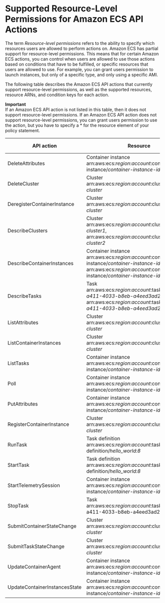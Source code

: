 # Supported Resource\-Level Permissions for Amazon ECS API Actions<a name="ecs-supported-iam-actions-resources"></a>

The term *Resource\-level permissions* refers to the ability to specify which resources users are allowed to perform actions on\. Amazon ECS has partial support for resource\-level permissions\. This means that for certain Amazon ECS actions, you can control when users are allowed to use those actions based on conditions that have to be fulfilled, or specific resources that users are allowed to use\. For example, you can grant users permission to launch instances, but only of a specific type, and only using a specific AMI\.

The following table describes the Amazon ECS API actions that currently support resource\-level permissions, as well as the supported resources, resource ARNs, and condition keys for each action\.

**Important**  
If an Amazon ECS API action is not listed in this table, then it does not support resource\-level permissions\. If an Amazon ECS API action does not support resource\-level permissions, you can grant users permission to use the action, but you have to specify a \* for the resource element of your policy statement\.


| API action | Resource | Condition keys | 
| --- | --- | --- | 
| DeleteAttributes |  Container instance arn:aws:ecs:*region*:*account*:container\-instance/*container\-instance\-id*  |  ecs:cluster  | 
| DeleteCluster |  Cluster arn:aws:ecs:*region*:*account*:cluster/*my\-cluster*  |  N/A  | 
| DeregisterContainerInstance |  Cluster arn:aws:ecs:*region*:*account*:cluster/*my\-cluster*  |  N/A  | 
| DescribeClusters |  Cluster arn:aws:ecs:*region*:*account*:cluster/*my\-cluster1*, arn:aws:ecs:*region*:*account*:cluster/*my\-cluster2*  |  N/A  | 
| DescribeContainerInstances |  Container instance arn:aws:ecs:*region*:*account*:container\-instance/*container\-instance\-id1*, arn:aws:ecs:*region*:*account*:container\-instance/*container\-instance\-id2*  |  ecs:cluster  | 
| DescribeTasks |  Task arn:aws:ecs:*region*:*account*:task/*1abf0f6d\-a411\-4033\-b8eb\-a4eed3ad252a*, arn:aws:ecs:*region*:*account*:task/*1abf0f6d\-a411\-4033\-b8eb\-a4eed3ad252b*  |  ecs:cluster  | 
| ListAttributes |  Cluster arn:aws:ecs:*region*:*account*:cluster/*my\-cluster*  |  N/A  | 
| ListContainerInstances |  Cluster arn:aws:ecs:*region*:*account*:cluster/*my\-cluster*  |  N/A  | 
| ListTasks |  Container instance arn:aws:ecs:*region*:*account*:container\-instance/*container\-instance\-id*  |  ecs:cluster  | 
| Poll |  Container instance arn:aws:ecs:*region*:*account*:container\-instance/*container\-instance\-id*  |  ecs:cluster  | 
| PutAttributes |  Container instance arn:aws:ecs:*region*:*account*:container\-instance/*container\-instance\-id*  |  ecs:cluster  | 
| RegisterContainerInstance |  Cluster arn:aws:ecs:*region*:*account*:cluster/*my\-cluster*  |  N/A  | 
| RunTask |  Task definition arn:aws:ecs:*region*:*account*:task\-definition/*hello\_world:8*  |  ecs:cluster  | 
| StartTask |  Task definition arn:aws:ecs:*region*:*account*:task\-definition/*hello\_world:8*  |  ecs:cluster ecs:container\-instances  | 
| StartTelemetrySession |  Container instance arn:aws:ecs:*region*:*account*:container\-instance/*container\-instance\-id*  |  ecs:cluster  | 
| StopTask |  Task arn:aws:ecs:*region*:*account*:task/*1abf0f6d\-a411\-4033\-b8eb\-a4eed3ad252a *  |  ecs:cluster  | 
| SubmitContainerStateChange |  Cluster arn:aws:ecs:*region*:*account*:cluster/*my\-cluster*  |  N/A  | 
| SubmitTaskStateChange |  Cluster arn:aws:ecs:*region*:*account*:cluster/*my\-cluster*  |  N/A  | 
| UpdateContainerAgent |  Container instance arn:aws:ecs:*region*:*account*:container\-instance/*container\-instance\-id*  |  ecs:cluster  | 
| UpdateContainerInstancesState |  Container instance arn:aws:ecs:*region*:*account*:container\-instance/*container\-instance\-id*  |  ecs:cluster  | 